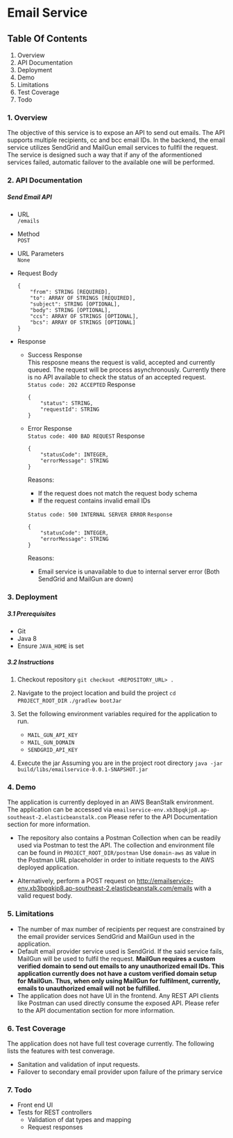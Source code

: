 # Email Service

## Table Of Contents
1. Overview
2. API Documentation
3. Deployment
4. Demo
5. Limitations
6. Test Coverage
7. Todo
   

### 1. Overview
The objective of this service is to expose an API to send out emails. The API supports multiple recipients, cc and bcc email IDs. In the backend, the email service utilizes SendGrid and MailGun email services to fullfil the request. The service is designed such a way that if any of the aformentioned services failed, automatic failover to the available one will be performed.

### 2. API Documentation

##### Send Email API
- URL <br>
  `/emails`

- Method <br>
  `POST`

- URL Parameters <br>
  `None`

- Request Body
    ```
    {
        "from": STRING [REQUIRED],
        "to": ARRAY OF STRINGS [REQUIRED],
        "subject": STRING [OPTIONAL],
        "body": STRING [OPTIONAL],
        "ccs": ARRAY OF STRINGS [OPTIONAL],
        "bcs": ARRAY OF STRINGS [OPTIONAL]
    }
    ```

- Response
    - Success Response <br>
      This resposne means the request is valid, accepted and currently queued. The request will be process asynchronously. Currently there is no API available to check the status of an accepted request.
      `Status code: 202 ACCEPTED`
      Response
      ```
      {
          "status": STRING,
          "requestId": STRING
      }
      ```

    - Error Response  
      `Status code: 400 BAD REQUEST`
      Response
      ```
      {
          "statusCode": INTEGER,
          "errorMessage": STRING
      }
      ```
      Reasons:
      - If the request does not match the request body schema
      - If the request contains invalid email IDs

      `Status code: 500 INTERNAL SERVER ERROR`
      `Response`
      ```
      {
          "statusCode": INTEGER,
          "errorMessage": STRING
      }
      ```
      Reasons:
      - Email service is unavailable to due to internal server error (Both SendGrid and MailGun are down)

### 3. Deployment

##### 3.1 Prerequisites
- Git
- Java 8
- Ensure `JAVA_HOME` is set

##### 3.2 Instructions
1. Checkout repository
   `git checkout <REPOSITORY_URL> .`

2. Navigate to the project location and build the project
   `cd PROJECT_ROOT_DIR`
   `./gradlew bootJar`

3. Set the following environment variables required for the application to run.
    - `MAIL_GUN_API_KEY`
    - `MAIL_GUN_DOMAIN`
    - `SENDGRID_API_KEY`

4. Execute the jar
   Assuming you are in the project root directory
   `java -jar build/libs/emailservice-0.0.1-SNAPSHOT.jar`

### 4. Demo
The application is currently deployed in an AWS BeanStalk environment. The application can be accessed via `emailservice-env.xb3bpqkjp8.ap-southeast-2.elasticbeanstalk.com` Please refer to the API Documentation section for more information. 

- The repository also contains a Postman Collection when can be readily used via Postman to test the API. The collection and environment file can be found in `PROJECT_ROOT_DIR/postman` Use `domain-aws` as value in the Postman URL placeholder in order to initiate requests to the AWS deployed application.

- Alternatively, perform a POST request on http://emailservice-env.xb3bpqkjp8.ap-southeast-2.elasticbeanstalk.com/emails with a valid request body.

### 5. Limitations
- The number of max number of recipients per request are constrained by the email provider services SendGrid and MailGun used in the application.
- Default email provider service used is SendGrid. If the said service fails, MailGun will be used to fulfil the request. **MailGun requires a custom verified domain to send out emails to any unauthorized email IDs. This application currently does not have a custom verified domain setup for MailGun. Thus, when only using MailGun for fulfilment, currently, emails to unauthorized email will not be fulfilled.**
- The application does not have UI in the frontend. Any REST API clients like Postman can used directly consume the exposed API. Please refer to the API documentation section for more information. 

### 6. Test Coverage
The application does not have full test coverage currently. The following lists the features with test converage.
- Sanitation and validation of input requests. 
- Failover to secondary email provider upon failure of the primary service

### 7. Todo
- Front end UI
- Tests for REST controllers
    - Validation of dat types and mapping
    - Request responses

